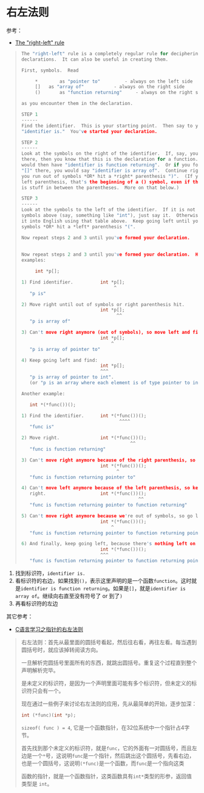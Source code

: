 # 右左法则

参考：

+ [The "right-left" rule](https://cseweb.ucsd.edu/~ricko/rt_lt.rule.html)



> ```c
> The "right-left" rule is a completely regular rule for deciphering C
> declarations.  It can also be useful in creating them.
> 
> First, symbols.  Read
> 
>      *		as "pointer to"			- always on the left side
>      [] 	as "array of"			- always on the right side
>      ()		as "function returning"		- always on the right side
> 
> as you encounter them in the declaration.
> 
> STEP 1
> ------
> Find the identifier.  This is your starting point.  Then say to yourself,
> "identifier is."  You've started your declaration.
> 
> STEP 2
> ------
> Look at the symbols on the right of the identifier.  If, say, you find "()"
> there, then you know that this is the declaration for a function.  So you
> would then have "identifier is function returning".  Or if you found a 
> "[]" there, you would say "identifier is array of".  Continue right until
> you run out of symbols *OR* hit a *right* parenthesis ")".  (If you hit a 
> left parenthesis, that's the beginning of a () symbol, even if there
> is stuff in between the parentheses.  More on that below.)
> 
> STEP 3
> ------
> Look at the symbols to the left of the identifier.  If it is not one of our
> symbols above (say, something like "int"), just say it.  Otherwise, translate
> it into English using that table above.  Keep going left until you run out of
> symbols *OR* hit a *left* parenthesis "(".  
> 
> Now repeat steps 2 and 3 until you've formed your declaration. 
>   
>   
> Now repeat steps 2 and 3 until you've formed your declaration.  Here are some
> examples:
> 
>      int *p[];
> 
> 1) Find identifier.          int *p[];
>                                   ^
>    "p is"
> 
> 2) Move right until out of symbols or right parenthesis hit.
>                              int *p[];
>                                    ^^
>    "p is array of"
> 
> 3) Can't move right anymore (out of symbols), so move left and find:
>                              int *p[];
>                                  ^
>    "p is array of pointer to"
> 
> 4) Keep going left and find:
>                              int *p[];
>                              ^^^
>    "p is array of pointer to int". 
>    (or "p is an array where each element is of type pointer to int")
> 
> Another example:
> 
>    int *(*func())();
> 
> 1) Find the identifier.      int *(*func())();
>                                     ^^^^
>    "func is"
> 
> 2) Move right.               int *(*func())();
>                                         ^^
>    "func is function returning"
> 
> 3) Can't move right anymore because of the right parenthesis, so move left.
>                              int *(*func())();
>                                    ^
>    "func is function returning pointer to"
> 
> 4) Can't move left anymore because of the left parenthesis, so keep going
>    right.                    int *(*func())();
>                                            ^^
>    "func is function returning pointer to function returning"
> 
> 5) Can't move right anymore because we're out of symbols, so go left.
>                              int *(*func())();
>                                  ^
>    "func is function returning pointer to function returning pointer to"
> 
> 6) And finally, keep going left, because there's nothing left on the right.
>                              int *(*func())();
>                              ^^^
>    "func is function returning pointer to function returning pointer to int".
> 
> 
> ```



1. 找到标识符，`identifier is.`
2. 看标识符的右边，如果找到`()`，表示这里声明的是一个函数`function`。这时就是`identifier is function returning`。如果是`[]`，就是`identifier is array of`。继续向右直至没有符号了 or 到了`)`
3. 再看标识符的左边



其它参考：

+ [C语言学习之指针的右左法则](https://www.cnblogs.com/lemaden/articles/10460744.html)

> 右左法则：首先从最里面的圆括号看起，然后往右看，再往左看。每当遇到圆括号时，就应该掉转阅读方向。
>
> 一旦解析完圆括号里面所有的东西，就跳出圆括号。重复这个过程直到整个声明解析完毕。
>
> 是未定义的标识符，是因为一个声明里面可能有多个标识符，但未定义的标识符只会有一个。
>
> 现在通过一些例子来讨论右左法则的应用，先从最简单的开始，逐步加深：
>
> ```c
> int (*func)(int *p);
> ```
>
> `sizeof( func ) = 4`, 它是一个函数指针，在32位系统中一个指针占4字节。
>
> 首先找到那个未定义的标识符，就是`func`，它的外面有一对圆括号，而且左边是一个`*`号，这说明`func`是一个指针，然后跳出这个圆括号，先看右边，也是一个圆括号，这说明`(*func)`是一个函数，而`func`是一个指向这类
>
> 函数的指针，就是一个函数指针，这类函数具有`int*`类型的形参，返回值 类型是 `int`。











